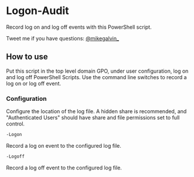 # Logon-Audit

Record log on and log off events with this PowerShell script.

Tweet me if you have questions: [@mikegalvin_](https://twitter.com/mikegalvin_)

## How to use

Put this script in the top level domain GPO, under user configuration, log on and log off PowerShell Scripts.
Use the command line switches to record a log on or log off event.

### Configuration

Configure the location of the log file. A hidden share is recommended, and "Authenticated Users" should
have share and file permissions set to full control.

``` txt
-Logon
```

Record a log on event to the configured log file.

``` txt
-Logoff
```

Record a log off event to the configured log file.
